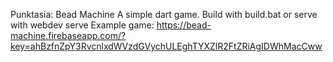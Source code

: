 Punktasia: Bead Machine
A simple dart game.
Build with build.bat or serve with webdev serve
Example game: https://bead-machine.firebaseapp.com/?key=ahBzfnZpY3RvcnlxdWVzdGVychULEghTYXZlR2FtZRiAgIDWhMacCww
